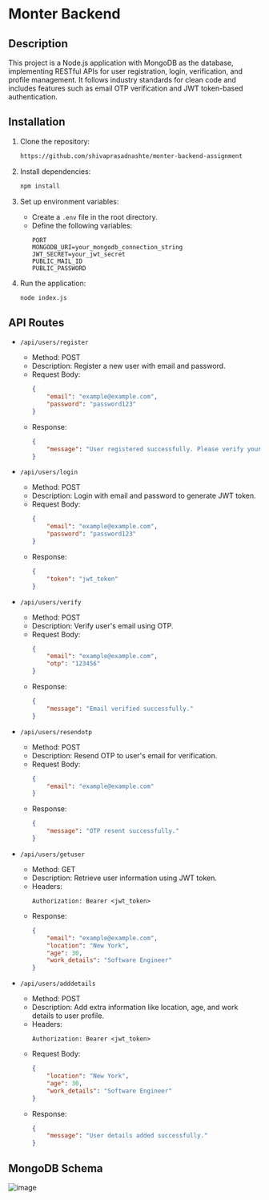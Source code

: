 # Monter Backend

## Description

This project is a Node.js application with MongoDB as the database, implementing RESTful APIs for user registration, login, verification, and profile management. It follows industry standards for clean code and includes features such as email OTP verification and JWT token-based authentication.

## Installation

1. Clone the repository:
    ```bash
   https://github.com/shivaprasadnashte/monter-backend-assignment
     ```

2. Install dependencies:
    ```bash
    npm install
    ```

3. Set up environment variables:
    - Create a `.env` file in the root directory.
    - Define the following variables:
        ```
        PORT
        MONGODB_URI=your_mongodb_connection_string
        JWT_SECRET=your_jwt_secret
        PUBLIC_MAIL_ID
        PUBLIC_PASSWORD
        ```

4. Run the application:
    ```bash
    node index.js
    ```

## API Routes

- `/api/users/register`
    - Method: POST
    - Description: Register a new user with email and password.
    - Request Body:
        ```json
        {
            "email": "example@example.com",
            "password": "password123"
        }
        ```
    - Response:
        ```json
        {
            "message": "User registered successfully. Please verify your email."
        }
        ```

- `/api/users/login`
    - Method: POST
    - Description: Login with email and password to generate JWT token.
    - Request Body:
        ```json
        {
            "email": "example@example.com",
            "password": "password123"
        }
        ```
    - Response:
        ```json
        {
            "token": "jwt_token"
        }
        ```

- `/api/users/verify`
    - Method: POST
    - Description: Verify user's email using OTP.
    - Request Body:
        ```json
        {
            "email": "example@example.com",
            "otp": "123456"
        }
        ```
    - Response:
        ```json
        {
            "message": "Email verified successfully."
        }
        ```

- `/api/users/resendotp`
    - Method: POST
    - Description: Resend OTP to user's email for verification.
    - Request Body:
        ```json
        {
            "email": "example@example.com"
        }
        ```
    - Response:
        ```json
        {
            "message": "OTP resent successfully."
        }
        ```

- `/api/users/getuser`
    - Method: GET
    - Description: Retrieve user information using JWT token.
    - Headers:
        ```
        Authorization: Bearer <jwt_token>
        ```
    - Response:
        ```json
        {
            "email": "example@example.com",
            "location": "New York",
            "age": 30,
            "work_details": "Software Engineer"
        }
        ```

- `/api/users/adddetails`
    - Method: POST
    - Description: Add extra information like location, age, and work details to user profile.
    - Headers:
        ```
        Authorization: Bearer <jwt_token>
        ```
    - Request Body:
        ```json
        {
            "location": "New York",
            "age": 30,
            "work_details": "Software Engineer"
        }
        ```
    - Response:
        ```json
        {
            "message": "User details added successfully."
        }
        ```
  
## MongoDB Schema
![image](https://github.com/shivaprasadnashte/monter-backend-assignment/assets/113913102/e3785b86-ba7b-4e85-82ea-673e1b0dcb59)
